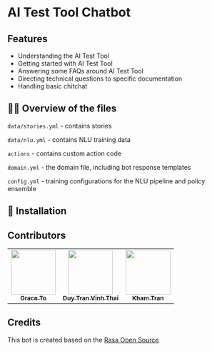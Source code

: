 # AI Test Tool Chatbot
## Features
- Understanding the AI Test Tool
- Getting started with AI Test Tool
- Answering some FAQs around AI Test Tool
- Directing technical questions to specific documentation
- Handling basic chitchat
## 👩‍💻 Overview of the files

`data/stories.yml` - contains stories 

`data/nlu.yml` - contains NLU training data

`actions` - contains custom action code

`domain.yml` - the domain file, including bot response templates

`config.yml` - training configurations for the NLU pipeline and policy ensemble
## 👷‍ Installation

## Contributors
<!-- ALL-CONTRIBUTORS-LIST:START - Do not remove or modify this section -->
<!-- prettier-ignore-start -->
<!-- markdownlint-disable -->
<table>
  <tr>
    <td align="center"><a href="https://github.com/SangT"><img src="https://avatars.githubusercontent.com/SangT?v=3?s=100" width="100px;" alt=""/><br /><sub><b>Grace To</b></sub></a><br /></td>
    <td align="center"><a href="https://github.com/duytranvinh"><img src="https://avatars.githubusercontent.com/duytranvinh?v=3?s=100" width="100px;" alt=""/><br /><sub><b>Duy Tran Vinh Thai</b></sub></a><br /></td>
    <td align="center"><a href="https://github.com/khamtran411"><img src="https://avatars.githubusercontent.com/khamtran411?v=3?s=100" width="100px;" alt=""/><br /><sub><b>Kham Tran</b></sub></a><br /></td>
  </tr>
</table>

<!-- markdownlint-restore -->
<!-- prettier-ignore-end -->
<!-- ALL-CONTRIBUTORS-LIST:END -->
## Credits
This bot is created based on the [Rasa Open Source](https://github.com/RasaHQ/rasa)

